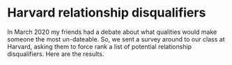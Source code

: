 # Harvard relationship disqualifiers
In March 2020 my friends had a debate about what qualities would make someone the most un-dateable. So, we sent a survey around to our class at Harvard, asking them to force rank a list of potential relationship disqualifiers. Here are the results.
